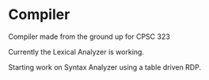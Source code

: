 # Compiler
Compiler made from the ground up for CPSC 323 

Currently the Lexical Analyzer is working.

Starting work on Syntax Analyzer using a table driven RDP.
